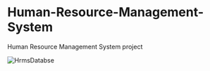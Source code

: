 # Human-Resource-Management-System
Human Resource Management System project 

![HrmsDatabse](https://user-images.githubusercontent.com/56405604/120905535-67c1a680-c65b-11eb-9b1b-6440f006730f.png)


